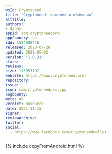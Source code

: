 ```yaml
---
wsId: Cryptoneed
title: "Cryptoneed: кошелек и обменник"
altTitle: 
authors:
- danny
appId: com.cryptoneedpro
appCountry: us
idd: 1524688426
released: 2020-07-28
updated: 2021-05-02
version: "1.0.31"
stars: 
reviews: 
size: 113953792
website: https://www.cryptoneed.pro/
repository: 
issue: 
icon: com.cryptoneedpro.jpg
bugbounty: 
meta: ok
verdict: nosource
date: 2021-11-15
signer: 
reviewArchive:
twitter: 
social:
  - https://www.facebook.com/cryptoneedwallet
---
```


{% include copyFromAndroid.html %}
